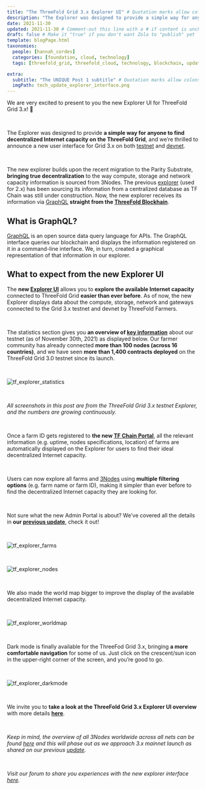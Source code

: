 ```yaml
---
title: "The ThreeFold Grid 3.x Explorer UI" # Quotation marks allow colons, semicolons, etc.
description: "The Explorer was designed to provide a simple way for anyone to find decentralized Internet capacity on the ThreeFold Grid, and we’re thrilled to announce a new user interface for Grid 3.x on both testnet and devnet!" # Quotation marks allow colons, semicolons, etc.
date: 2021-11-30
updated: 2021-11-30 # Comment-out this line with a # if content is unchanged
draft: false # Make it "true" if you don't want Zola to "publish" yet
template: blogPage.html
taxonomies:
  people: [hannah_cordes]
  categories: [foundation, cloud, technology]
  tags: [threefold_grid, threefold_cloud, technology, blockchain, update]

extra:
  subtitle: "The UNIQUE Post 1 subtitle" # Quotation marks allow colons, semicolons, etc.
  imgPath: tech_update_explorer_interface.png
---
```


We are very excited to present to you the new Explorer UI for ThreeFold Grid 3.x! 🎉

<br/>

The Explorer was designed to provide **a simple way for anyone to find decentralized Internet capacity on the ThreeFold Grid**, and we’re thrilled to announce a new user interface for Grid 3.x on both [testnet](https://explorer.test.grid.tf/) and [devnet](https://explorer.dev.grid.tf/).

<br/>

The new explorer builds upon the recent migration to the Parity Substrate, **bringing true decentralization** to the way compute, storage and network capacity information is sourced from 3Nodes. The previous [explorer](https://explorer.grid.tf/) (used for 2.x) has been sourcing its information from a centralized database as TF Chain was still under construction. Now, the new explorer receives its information via [GraphQL](https://library.threefold.me/info/manual/#/manual__explorer_graphql_intro) **straight from the [ThreeFold Blockhain](https://library.threefold.me/info/manual/#/manual__grid3_tfchain_init)**.

## What is GraphQL?

[GraphQL](https://graphql.org/) is an open source data query language for APIs. The GraphQL interface queries our blockchain and displays the information registered on it in a command-line interface. We, in turn, created a graphical representation of that information in our explorer.

## What to expect from the new Explorer UI

The **new [Explorer UI](https://library.threefold.me/info/manual/#/manual__explorer_home)** allows you to **explore the available Internet capacity** connected to ThreeFold Grid **easier than ever before**. As of now, the new Explorer displays data about the compute, storage, network and gateways connected to the Grid 3.x testnet and devnet by ThreeFold Farmers.

<br/>

The statistics section gives you **an overview of [key information](https://explorer.test.grid.tf/)** about our testnet (as of November 30th, 2021) as displayed below. Our farmer community has already connected **more than 100 nodes (across 16 countries)**, and we have seen **more than 1,400 contracts deployed** on the ThreeFold Grid 3.0 testnet since its launch.

<br/>

![tf_explorer_statistics](images/blog/tf_explorer_statistics.png)

<br/>

_All screenshots in this post are from the ThreeFold Grid 3.x testnet Explorer, and the numbers are growing continuously._

<br/>

Once a farm ID gets registered to **the new [TF Chain Portal](https://library.threefold.me/info/manual/#/manual__tfchain_portal_home)**, all the relevant information (e.g. uptime, nodes specifications, location) of farms are automatically displayed on the Explorer for users to find their ideal decentralized Internet capacity.

<br/>

Users can now explore all farms and [3Nodes](https://threefold.io/farm/) using **multiple filtering options** (e.g. farm name or farm ID), making it simpler than ever before to find the decentralized Internet capacity they are looking for.

<br/>

Not sure what the new Admin Portal is about? We’ve covered all the details in **our [previous update](https://forum.threefold.io/t/introducing-the-tf-chain-admin-portal-for-farmers-and-grid-users/1526)**, check it out!

<br/>

![tf_explorer_farms](images/blog/tf_explorer_farms.png)

<br/>

![tf_explorer_nodes](images/blog/tf_explorer_nodes.png)

<br/>

We also made the world map bigger to improve the display of the available decentralized Internet capacity.

<br/>

![tf_explorer_worldmap](images/blog/tf_explorer_worldmap.png)

<br/>

Dark mode is finally available for the ThreeFod Grid 3.x, bringing **a more comfortable navigation** for some of us. Just click on the crescent/sun icon in the upper-right corner of the screen, and you’re good to go.

<br/>

![tf_explorer_darkmode](images/blog/tf_explorer_darkmode.png)

<br/>

We invite you to **take a look at the ThreeFold Grid 3.x Explorer UI overview** with more details **[here](https://library.threefold.me/info/manual/#/manual__explorer_ui)**.

<br/>

_Keep in mind, the overview of all 3Nodes worldwide across all nets can be found [here](https://explorer.grid.tf/) and this will phase out as we approach 3.x mainnet launch as shared on our previous [update](https://forum.threefold.io/t/whats-new-in-tf-grid-3-0-1-and-the-path-to-mainnet/1488)._

<br/>

_Visit our forum to share you experiences with the new explorer interface [here](https://forum.threefold.io/t/the-threefold-grid-3-x-explorer-ui/1536)._
